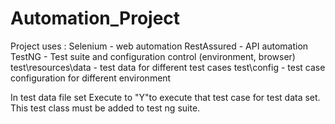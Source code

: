 # Automation_Project

Project uses :
    Selenium - web automation
    RestAssured - API automation
    TestNG - Test suite and configuration control (environment, browser)
    test\resources\data - test data for different test cases
    test\config - test case configuration for different environment

In test data file set Execute to "Y"to execute that test case for test data set. This test class must be added to test ng suite.
